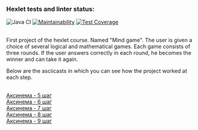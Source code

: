 ### Hexlet tests and linter status:

![Java CI](https://github.com/hexlet-boilerplates/java-package/workflows/Java%20CI/badge.svg)
[![Maintainability](https://api.codeclimate.com/v1/badges/b40fff8ef38451599239/maintainability)](https://codeclimate.com/github/daniilvasutin/java-project-61/maintainability)
[![Test Coverage](https://api.codeclimate.com/v1/badges/bc953fb0ab378995dab3/test_coverage)](https://codeclimate.com/github/hexlet-boilerplates/java-package/test_coverage)</br></br>

First project of the hexlet course. Named "Mind game". The user is given a choice of several logical and mathematical games. Each game consists of three rounds. If the user answers correctly in each round, he becomes the winner and can take it again.</br>

Below are the asciicasts in which you can see how the project worked at each step.</br></br>


[Аксинема - 5 шаг](https://asciinema.org/a/9n5pUKy6LVqqTE09CR5qxQZ9G)</br> 
[Аксинема - 6 шаг](https://asciinema.org/a/7R1T6WIgRkFuCSmOILiLktMI8)</br>
[Аксинема - 7 шаг](https://asciinema.org/a/pnf4vUM7O4Jrlo8TeWTY0E5jM)</br>
[Аксинема - 8 шаг](https://asciinema.org/a/VGdQ6Cc5iJBHtPvRK9wtSaR8p)</br>
[Аксинема - 9 шаг](https://asciinema.org/a/elYlo0iu4ZxzCr2FS3Rluy85p)